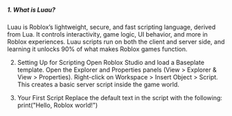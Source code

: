 <h5>1. What is Luau?</h5>
Luau is Roblox’s lightweight, secure, and fast scripting language, derived from Lua. It controls interactivity, game logic, UI behavior, and more in Roblox experiences.
Luau scripts run on both the client and server side, and learning it unlocks 90% of what makes Roblox games function.

2. Setting Up for Scripting
Open Roblox Studio and load a Baseplate template.
Open the Explorer and Properties panels (View > Explorer & View > Properties).
Right-click on Workspace > Insert Object > Script.
This creates a basic server script inside the game world.

3. Your First Script
Replace the default text in the script with the following:
print("Hello, Roblox world!")
